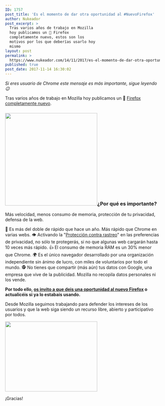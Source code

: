 ```yaml
---
ID: 1757
post_title: 'Es el momento de dar otra oportunidad al #NuevoFirefox'
author: Nukeador
post_excerpt: >
  Tras varios años de trabajo en Mozilla
  hoy publicamos un 🦊 Firefox
  completamente nuevo, estos son los
  motivos por los que deberías usarlo hoy
  mismo
layout: post
permalink: >
  https://www.nukeador.com/14/11/2017/es-el-momento-de-dar-otra-oportunidad-al-nuevo-firefox/
published: true
post_date: 2017-11-14 16:30:02
---
```

<em>Si eres usuario de Chrome este mensaje es más importante, sigue leyendo 😉</em>

Tras varios años de trabajo en Mozilla hoy publicamos un 🦊 <a href="https://www.mozilla.org/es-ES/firefox/">Firefox completamente nuevo</a>.
<h3><a href="https://www.mozilla.org/es-ES/firefox/"><img class="aligncenter wp-image-1762 size-medium" src="https://www.nukeador.com/wp-content/uploads/2017/11/firefox-300x300.png" alt="" width="300" height="300" /></a>¿Por qué es importante?</h3>
Más velocidad, menos consumo de memoria, protección de tu privacidad, defensa de la web.

🐎 Es más del doble de rápido que hace un año. Más rápido que Chrome en varias webs.
👁️‍ Activando la "<a href="https://support.mozilla.org/es/kb/navegacion-privada-con-proteccion-contra-rastreo?redirectlocale=es&amp;redirectslug=navegacion-privada-con-proteccion-contra-el-rastreo#w_cahmo-activar-la-protecciahn-contra-rastreo">Protección contra rastreo</a>" en las preferencias de privacidad, no sólo te protegerás, si no que algunas web cargarán hasta 10 veces más rápido.
👍 El consumo de memoria RAM es un 30% menor que Chrome.
🌍 Es el único navegador desarrollado por una organización independiente sin ánimo de lucro, con miles de voluntarios por todo el mundo.
🕵️‍ No tienes que compartir (más aún) tus datos con Google, una empresa que vive de la publicidad. Mozilla no recopila datos personales ni los vende.

<strong>Por todo ello, <a href="https://www.mozilla.org/es-ES/firefox/">os invito a que deis una oportunidad al nuevo Firefox</a> o actualicéis si ya lo estabais usando.</strong>

Desde Mozilla seguimos trabajando para defender los intereses de los usuarios y que la web siga siendo un recurso libre, abierto y participativo por todos.

<img class="aligncenter size-medium wp-image-1759" src="https://www.nukeador.com/wp-content/uploads/2017/11/browser.3c7a2e55d6ed-300x227.png" alt="" width="300" height="227" />

¡Gracias!